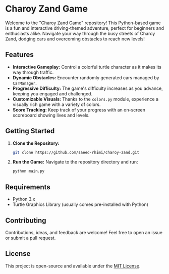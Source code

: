 
# Charoy Zand Game

Welcome to the "Charoy Zand Game" repository! This Python-based game is a fun and interactive driving-themed adventure, perfect for beginners and enthusiasts alike. Navigate your way through the busy streets of Charoy Zand, dodging cars and overcoming obstacles to reach new levels!

## Features

- **Interactive Gameplay:** Control a colorful turtle character as it makes its way through traffic.
- **Dynamic Obstacles:** Encounter randomly generated cars managed by `CarManager`.
- **Progressive Difficulty:** The game's difficulty increases as you advance, keeping you engaged and challenged.
- **Customizable Visuals:** Thanks to the `colors.py` module, experience a visually rich game with a variety of colors.
- **Score Tracking:** Keep track of your progress with an on-screen scoreboard showing lives and levels.

## Getting Started

1. **Clone the Repository:**
   ```bash
   git clone https://github.com/saeed-rhimi/charoy-zand.git
   ```
2. **Run the Game:**
   Navigate to the repository directory and run:
   ```bash
   python main.py
   ```

## Requirements

- Python 3.x
- Turtle Graphics Library (usually comes pre-installed with Python)

## Contributing

Contributions, ideas, and feedback are welcome! Feel free to open an issue or submit a pull request.

## License

This project is open-source and available under the [MIT License](LICENSE.md).
